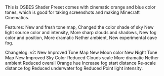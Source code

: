 This is OSBES Shader Preset comes with cinematic orange and blue color tones, which is good for taking screenshots and making Minecraft Cinematics. 

Features:
New and fresh tone map,
Changed the color shade of sky
New light source color and intensity,
More sharp clouds and shadows,
New fog color and position,
More dramatic Nether ambient,
New experimental cave fog.

Changelog:
v2:
New Improved Tone Map
New Moon color
New Night Tone Map
New Improved Sky Color
Reduced Clouds scale
More dramatic Nether ambient
Reduced overall Orange hue
Increase fog start distance
Re-scale distance fog
Reduced underwater fog
Reduced Point light intensity.